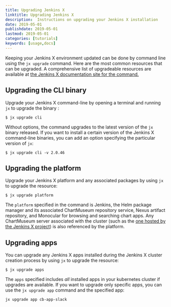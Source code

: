 ```yaml
---
title: Upgrading Jenkins X
linktitle: Upgrading Jenkins X
description:  Instructions on upgrading your Jenkins X installation
date: 2019-05-01
publishdate: 2019-05-01
lastmod: 2019-05-01
categories: [tutorials]
keywords: [usage,docs]
---
```


Keeping your Jenkins X environment updated can be done by command line
using the `jx upgrade` command. Here are the most common resources that
can be upgraded. A comprehensive list of upgradeable resources are
available at [the Jenkins X documentation site for the
command.](https://jenkins-x.io/commands/jx_upgrade/)

Upgrading the CLI binary
------------------------

Upgrade your Jenkins X command-line by opening a terminal and running
`jx` to upgrade the binary :

    $ jx upgrade cli

Without options, the command upgrades to the latest version of the `jx`
binary released. If you want to install a certain version of the Jenkins
X command-line binaries, you can add an option specifying the particular
version of `jx`:

    $ jx upgrade cli -v 2.0.46

Upgrading the platform
----------------------

Upgrade your Jenkins X platform and any associated packages by using
`jx` to upgrade the resource:

    $ jx upgrade platform

The `platform` specified in the command is Jenkins, the Helm package
manager and its associated ChartMuseum repository service, Nexus
artifact repository, and Monocular for browsing and searching chart
apps. Any ChartMuseum server associated with the cluster (such as the
[one hosted by the Jenkins X project](http://chartmuseum.jenkins-x.io))
is also referenced by the platform.

Upgrading apps
--------------

You can upgrade any Jenkins X apps installed during the Jenkins X
cluster creation process by using `jx` to upgrade the resource:

    $ jx upgrade apps

The `apps` specified includes *all* installed apps in your kubernetes
cluster if upgrades are available. If you want to upgrade only specific
apps, you can use the `jx upgrade app` command and the specified app:

    jx upgrade app cb-app-slack
